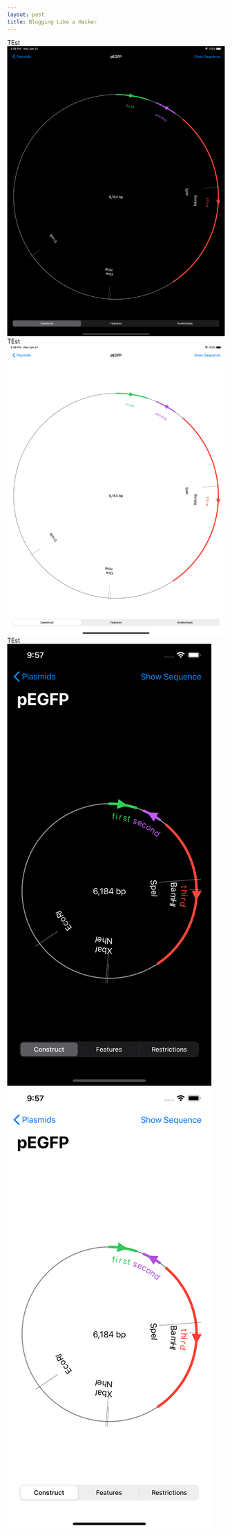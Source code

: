 ```yaml
---
layout: post
title: Blogging Like a Hacker
---
```


TEst
![My helpful screenshot](/images/ipad_dark.png)
TEst
![My helpful screenshot](/images/ipad_light.png)
TEst
![My helpful screenshot](/images/iphone_dark.png)
![My helpful screenshot](/images/iphone_light.png)
